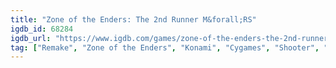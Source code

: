 ```yaml
---
title: "Zone of the Enders: The 2nd Runner M&forall;RS"
igdb_id: 68284
igdb_url: "https://www.igdb.com/games/zone-of-the-enders-the-2nd-runner-mars"
tag: ["Remake", "Zone of the Enders", "Konami", "Cygames", "Shooter", "Simulator", "Hack and slash/Beat 'em up", "Single player", "Multiplayer", "Virtual Reality", "Action", "Science fiction"]
---
```

